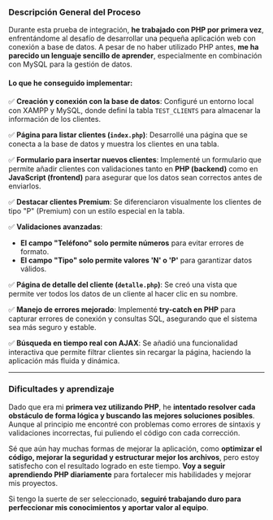 ### **Descripción General del Proceso**  

Durante esta prueba de integración, **he trabajado con PHP por primera vez**, enfrentándome al desafío de desarrollar una pequeña aplicación web con conexión a base de datos. A pesar de no haber utilizado PHP antes, **me ha parecido un lenguaje sencillo de aprender**, especialmente en combinación con MySQL para la gestión de datos.  

#### **Lo que he conseguido implementar**:  
✅ **Creación y conexión con la base de datos**: Configuré un entorno local con XAMPP y MySQL, donde definí la tabla `TEST_CLIENTS` para almacenar la información de los clientes.  

✅ **Página para listar clientes (`index.php`)**: Desarrollé una página que se conecta a la base de datos y muestra los clientes en una tabla.  

✅ **Formulario para insertar nuevos clientes**: Implementé un formulario que permite añadir clientes con validaciones tanto en **PHP (backend)** como en **JavaScript (frontend)** para asegurar que los datos sean correctos antes de enviarlos.  

✅ **Destacar clientes Premium**: Se diferenciaron visualmente los clientes de tipo "P" (Premium) con un estilo especial en la tabla.  

✅ **Validaciones avanzadas**:  
- **El campo "Teléfono" solo permite números** para evitar errores de formato.  
- **El campo "Tipo" solo permite valores 'N' o 'P'** para garantizar datos válidos.  

✅ **Página de detalle del cliente (`detalle.php`)**: Se creó una vista que permite ver todos los datos de un cliente al hacer clic en su nombre.  

✅ **Manejo de errores mejorado**: Implementé **try-catch en PHP** para capturar errores de conexión y consultas SQL, asegurando que el sistema sea más seguro y estable.  

✅ **Búsqueda en tiempo real con AJAX**: Se añadió una funcionalidad interactiva que permite filtrar clientes sin recargar la página, haciendo la aplicación más fluida y dinámica.  

---

### **Dificultades y aprendizaje**  
Dado que era mi **primera vez utilizando PHP**, he **intentado resolver cada obstáculo de forma lógica y buscando las mejores soluciones posibles**. Aunque al principio me encontré con problemas como errores de sintaxis y validaciones incorrectas, fui puliendo el código con cada corrección.  

Sé que aún hay muchas formas de mejorar la aplicación, como **optimizar el código, mejorar la seguridad y estructurar mejor los archivos**, pero estoy satisfecho con el resultado logrado en este tiempo. **Voy a seguir aprendiendo PHP diariamente** para fortalecer mis habilidades y mejorar mis proyectos.  

Si tengo la suerte de ser seleccionado, **seguiré trabajando duro para perfeccionar mis conocimientos y aportar valor al equipo**. 

